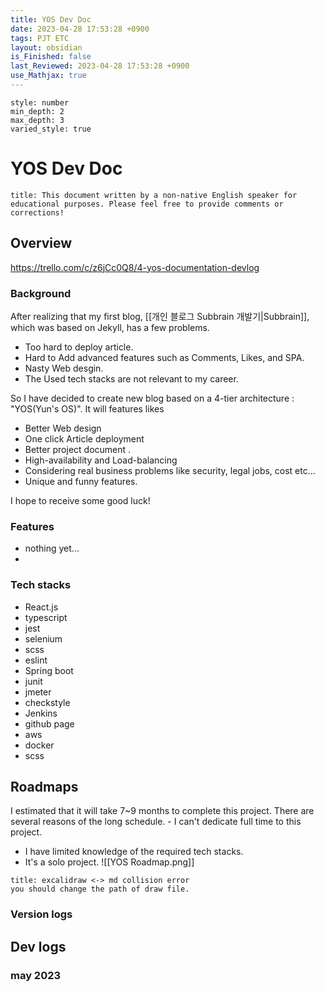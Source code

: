 ```yaml
---
title: YOS Dev Doc
date: 2023-04-28 17:53:28 +0900
tags: PJT ETC
layout: obsidian
is_Finished: false
last_Reviewed: 2023-04-28 17:53:28 +0900
use_Mathjax: true
---
```


```toc
style: number
min_depth: 2
max_depth: 3
varied_style: true
```

# YOS Dev Doc 

```ad-warning
title: This document written by a non-native English speaker for educational purposes. Please feel free to provide comments or corrections!
```

## Overview
https://trello.com/c/z6jCc0Q8/4-yos-documentation-devlog

### Background
After realizing that my first blog, [[개인 블로그 Subbrain 개발기|Subbrain]], which was based on Jekyll, has a few problems.
- Too hard to deploy article.
- Hard to Add advanced features such as Comments, Likes, and SPA.
- Nasty Web desgin.
- The Used tech stacks are not relevant to my career.

So I have decided to create new blog based on a 4-tier architecture : "YOS(Yun's OS)".
It will features likes
- Better Web design
- One click Article deployment
- Better project document .
- High-availability and Load-balancing
- Considering real business problems like security, legal jobs, cost etc...
- Unique and funny features.

I hope to receive some good luck!

### Features
- nothing yet...
- 
### Tech stacks
- React.js
- typescript
- jest
- selenium
- scss
- eslint
- Spring boot
- junit
- jmeter
- checkstyle
- Jenkins
- github page
- aws
- docker
- scss

## Roadmaps
I estimated that it will take 7~9 months to complete this project.
There are several reasons of the long schedule.
	- I can't dedicate full time to this project.
- I have limited knowledge of the required tech stacks.
- It's a solo project.
![[YOS Roadmap.png]]
```ad-warning
title: excalidraw <-> md collision error
you should change the path of draw file.
```
### Version logs

## Dev logs

### may 2023

